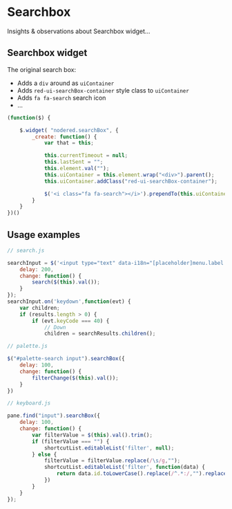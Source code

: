 # Searchbox

Insights & observations about Searchbox widget...

## Searchbox widget

The original search box:

- Adds a `div` around as `uiContainer`
- Adds `red-ui-searchBox-container` style class to `uiContainer`
- Adds `fa fa-search` search icon
- ...

```js
(function($) {

    $.widget( "nodered.searchBox", {
        _create: function() {
            var that = this;

            this.currentTimeout = null;
            this.lastSent = "";
            this.element.val("");
            this.uiContainer = this.element.wrap("<div>").parent();
            this.uiContainer.addClass("red-ui-searchBox-container");

            $('<i class="fa fa-search"></i>').prependTo(this.uiContainer);
        }
    }
})()
```

## Usage examples

```js
// search.js

searchInput = $('<input type="text" data-i18n="[placeholder]menu.label.searchInput">').appendTo(searchDiv).searchBox({
    delay: 200,
    change: function() {
        search($(this).val());
    }
});
searchInput.on('keydown',function(evt) {
    var children;
    if (results.length > 0) {
        if (evt.keyCode === 40) {
            // Down
            children = searchResults.children();
```

```js
// palette.js

$("#palette-search input").searchBox({
    delay: 100,
    change: function() {
        filterChange($(this).val());
    }
})
```

```js
// keyboard.js

pane.find("input").searchBox({
    delay: 100,
    change: function() {
        var filterValue = $(this).val().trim();
        if (filterValue === "") {
            shortcutList.editableList('filter', null);
        } else {
            filterValue = filterValue.replace(/\s/g,"");
            shortcutList.editableList('filter', function(data) {
                return data.id.toLowerCase().replace(/^.*:/,"").replace("-","").indexOf(filterValue) > -1;
            })
        }
    }
});
```
